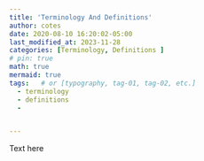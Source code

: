 ```yaml
---
title: 'Terminology And Definitions'
author: cotes
date: 2020-08-10 16:20:02-05:00
last_modified_at: 2023-11-28 
categories: [Terminology, Definitions ]
# pin: true
math: true
mermaid: true
tags:   # or [typography, tag-01, tag-02, etc.]
  - terminology
  - definitions
  - 


---
```



Text here















